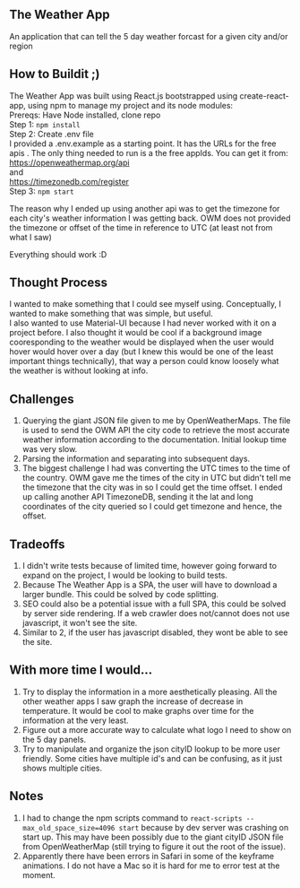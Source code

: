 ## The Weather App
  An application that can tell the 5 day weather forcast for a given city and/or region
## How to Buildit ;)
  The Weather App was built using React.js bootstrapped using create-react-app, using npm to manage my project and its node modules:<br/>
  Prereqs: Have Node installed, clone repo<br/>
  Step 1: `npm install`<br/>
  Step 2: Create .env file<br/>
    I provided a .env.example as a starting point. It has the URLs for the free apis . The only thing needed to run is a the free appIds. You can get it from:<br/>https://openweathermap.org/api<br/>
and<br/>https://timezonedb.com/register<br/>
  Step 3: `npm start` <br/>
  
The reason why I ended up using another api was to get the timezone for each city's weather information I was getting back. OWM does not provided the timezone or offset of the time in reference to UTC (at least not from what I saw)<br/>
   
  Everything should work :D

## Thought Process
  I wanted to make something that I could see myself using. Conceptually, I wanted to make something that was simple, but useful. <br/>I also wanted to use Material-UI because I had never worked with it on a project before. I also thought it would be cool if a background image cooresponding to the weather would be displayed when the user would hover would hover over a day (but I knew this would be one of the least important things technically), that way a person could know loosely what the weather is without looking at info.

## Challenges
  1. Querying the giant JSON file given to me by OpenWeatherMaps. The file is used to send the OWM API the city code to retrieve the most accurate weather information according to the documentation. Initial lookup time was very slow.
  2. Parsing the information and separating into subsequent days. 
  3. The biggest challenge I had was converting the UTC times to the time of the country. OWM gave me the times of the city in UTC but didn't tell me the timezone that the city was in so I could get the time offset. I ended up calling another API TimezoneDB, sending it the lat and long coordinates of the city queried so I could get timezone and hence, the offset.
  
## Tradeoffs
  1. I didn't write tests because of limited time, however going forward to expand on the project, I would be looking to build tests.
  2. Because The Weather App is a SPA, the user will have to download a larger bundle. This could be solved by code splitting. 
  3. SEO could also be a potential issue with a full SPA, this could be solved by server side rendering.  If a web crawler does not/cannot does not use javascript, it won't see the site. 
  4. Similar to 2, if the user has javascript disabled, they wont be able to see the site.
  
## With more time I would...
  1. Try to display the information in a more aesthetically pleasing. All the other weather apps I saw graph the increase of decrease in temperature. It would be cool to make graphs over time for the information at the very least.
  2. Figure out a more accurate way to calculate what logo I need to show on the 5 day panels.
  3. Try to manipulate and organize the json cityID lookup to be more user friendly. Some cities have multiple id's and can be confusing, as it just shows multiple cities. 
 
 ## Notes
  1.   I had to change the npm scripts command to `react-scripts --max_old_space_size=4096 start` because by dev server was crashing on start up. This may have been possibly due to the giant cityID JSON file from OpenWeatherMap (still trying to figure it out the root of the issue).<br/>
  2. Apparently there have been errors in Safari in some of the keyframe animations. I do not have a Mac so it is hard for me to error test at the moment. 
  
